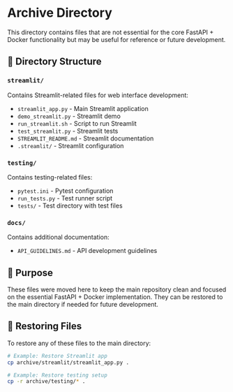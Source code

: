 # Archive Directory

This directory contains files that are not essential for the core FastAPI + Docker functionality but may be useful for reference or future development.

## 📁 Directory Structure

### `streamlit/`
Contains Streamlit-related files for web interface development:
- `streamlit_app.py` - Main Streamlit application
- `demo_streamlit.py` - Streamlit demo
- `run_streamlit.sh` - Script to run Streamlit
- `test_streamlit.py` - Streamlit tests
- `STREAMLIT_README.md` - Streamlit documentation
- `.streamlit/` - Streamlit configuration

### `testing/`
Contains testing-related files:
- `pytest.ini` - Pytest configuration
- `run_tests.py` - Test runner script
- `tests/` - Test directory with test files

### `docs/`
Contains additional documentation:
- `API_GUIDELINES.md` - API development guidelines

## 🎯 Purpose

These files were moved here to keep the main repository clean and focused on the essential FastAPI + Docker implementation. They can be restored to the main directory if needed for future development.

## 🔄 Restoring Files

To restore any of these files to the main directory:
```bash
# Example: Restore Streamlit app
cp archive/streamlit/streamlit_app.py .

# Example: Restore testing setup
cp -r archive/testing/* .
```
